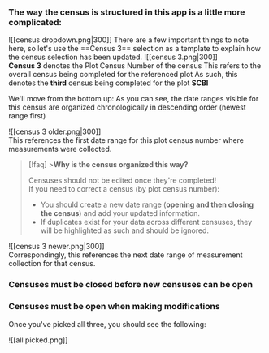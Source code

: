 ### The way the census is structured in this app is a little more complicated:

![[census dropdown.png|300]]
There are a few important things to note here, so let's use the ==Census 3== selection as a template to explain how the
census selection has been updated.
![[census 3.png|300]]  
**Census 3** denotes the Plot Census Number of the census
This refers to the overall census being completed for the referenced plot
As such, this denotes the **third** census being completed for the plot **SCBI**

We'll move from the bottom up:
As you can see, the date ranges visible for this census are organized chronologically in descending order (newest range
first)

![[census 3 older.png|300]]  
This references the first date range for this plot census number where measurements were collected.

> [!faq] >**Why is the census organized this way?**
>
> Censuses should not be edited once they're completed!  
> If you need to correct a census (by plot census number):
>
> - You should create a new date range (**opening and then closing the census**) and add your updated information.
> - If duplicates exist for your data across different censuses, they will be highlighted as such and should be ignored.

![[census 3 newer.png|300]]  
Correspondingly, this references the next date range of measurement collection for that census.

### Censuses must be closed before new censuses can be open

### Censuses must be open when making modifications

Once you've picked all three, you should see the following:

![[all picked.png]]
